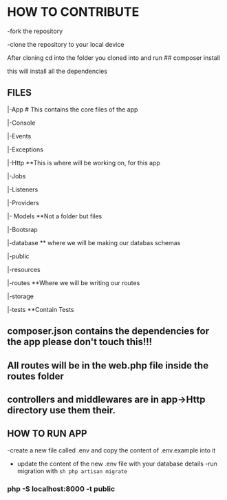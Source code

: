 # HOW TO CONTRIBUTE

-fork the repository

-clone the repository to your local device

After cloning cd into the folder you cloned into and run ## composer install

this will install all the dependencies

## FILES

|-App   # This contains the core files of the app

  |-Console
  
  |-Events
  
  |-Exceptions
  
  |-Http **This is where will be working on, for this app
  
  |-Jobs
  
  |-Listeners
  
  |-Providers
  
  |- Models **Not a folder but files   
  
|-Bootsrap

|-database  ** where we will be making our databas schemas

|-public

|-resources

|-routes  **Where we will be writing our routes

|-storage

|-tests  **Contain Tests

## composer.json contains the dependencies for the app please don't touch this!!!

## All routes will be in the web.php file inside the routes folder

## controllers and middlewares are in app->Http directory use them their.


## HOW TO RUN APP
-create a new file called .env and copy the content of .env.example into it
- update the content of the new .env file with your database details
-run migration with `sh php artisan migrate
`
### php -S localhost:8000 -t public
